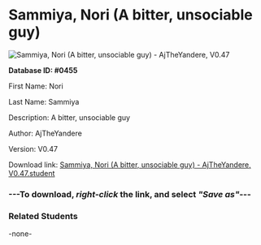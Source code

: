 # Sammiya, Nori (A bitter, unsociable guy)

<img src="Files/Sammiya, Nori (A bitter, unsociable guy).png" title="Sammiya, Nori (A bitter, unsociable guy) - AjTheYandere, V0.47">

**Database ID: #0455**

First Name: Nori

Last Name: Sammiya

Description: A bitter, unsociable guy

Author: AjTheYandere

Version: V0.47

Download link: <a href="https://raw.githubusercontent.com/Arbiter1223/Daigaku-Gurashi-Custom-Students/master/Files/Student Files/Sammiya%2C%20Nori%20(A%20bitter%2C%20unsociable%20guy)%20-%20AjTheYandere%2C%20V0.47.student">Sammiya, Nori (A bitter, unsociable guy) - AjTheYandere, V0.47.student</a>

### ---**To download, _right-click_ the link, and select _"Save as"_**---

### Related Students

-none-
